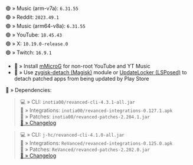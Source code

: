 🟢 » Music (arm-v7a): `6.31.55`  
🟢 » Reddit: `2023.49.1`  
🟢 » Music (arm64-v8a): `6.31.55`  
🟢 » YouTube: `18.45.43`  
🟢 » X: `10.19.0-release.0`  
🟢 » Twitch: `16.9.1`  

- 🔰 » Install [mMicroG](https://github.com/kazimmt/mMicroG/releases) for non-root YouTube and YT Music  
- 🔰 » Use [zygisk-detach (Magisk)](https://github.com/j-hc/zygisk-detach) module or [UpdateLocker (LSPosed)](https://github.com/Xposed-Modules-Repo/ru.mike.updatelocker/releases) to detach patched apps from being updated by Play Store  

📜 » Dependencies:  
> 💻 » CLI: `inotia00/revanced-cli-4.3.1-all.jar`  
> 🔩 » Integrations: `inotia00/revanced-integrations-0.127.1.apk`  
> 🧩 » Patches: `inotia00/revanced-patches-2.204.1.jar`  
> [🔗 » Changelog](https://github.com/inotia00/revanced-patches/releases/tag/v2.204.1)

> 💻 » CLI: `j-hc/revanced-cli-4.1.0-all.jar`  
> 🔩 » Integrations: `ReVanced/revanced-integrations-0.125.0.apk`  
> 🧩 » Patches: `ReVanced/revanced-patches-2.202.0.jar`  
> [🔗 » Changelog](https://github.com/ReVanced/revanced-patches/releases/tag/v2.202.0)  
